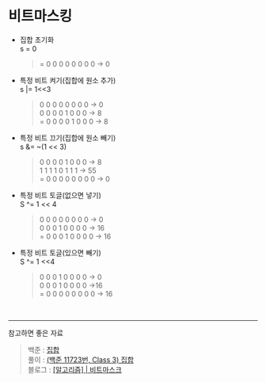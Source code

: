 # 비트마스킹

* 집합 초기화 </br>
s = 0
  > = 0 0 0 0 0 0 0 0 -> 0

* 특정 비트 켜기(집합에 원소 추가) </br>
s |= 1<<3
  > 0 0 0 0 0 0 0 0 -> 0 </br>
0 0 0 0 1 0 0 0 -> 8 </br>
= 0 0 0 0 1 0 0 0 -> 8

* 특정 비트 끄기(집합에 원소 빼기) </br>
s &= ~(1 << 3)
  > 0 0 0 0 1 0 0 0 -> 8 </br>
1 1 1 1 0 1 1 1 -> 55 </br>
= 0 0 0 0 0 0 0 0 -> 0

* 특정 비트 토글(없으면 넣기) </br>
S ^= 1 << 4
  > 0 0 0 0 0 0 0 0 -> 0 </br>
0 0 0 1 0 0 0 0 -> 16 </br>
= 0 0 0 1 0 0 0 0 -> 16

* 특정 비트 토글(있으면 빼기) </br>
S ^= 1 <<4 </br>
  > 0 0 0 1 0 0 0 0 -> 0 </br>
0 0 0 1 0 0 0 0 ->16 </br>
= 0 0 0 0 0 0 0 0 -> 16

</br>

______________________

참고하면 좋은 자료
  > 백준 : [집합](https://www.acmicpc.net/problem/11723)  </br>
풀이 : [(백준 11723번, Class 3) 집합](https://www.youtube.com/watch?v=dTnuHZYgpaI) </br>
블로그 : [[알고리즘] | 비트마스크](https://velog.io/@alkwen0996/%EC%95%8C%EA%B3%A0%EB%A6%AC%EC%A6%98-%EB%B9%84%ED%8A%B8%EB%A7%88%EC%8A%A4%ED%81%AC)
